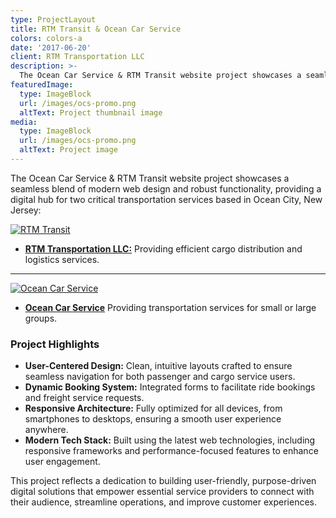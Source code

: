 ```yaml
---
type: ProjectLayout
title: RTM Transit & Ocean Car Service
colors: colors-a
date: '2017-06-20'
client: RTM Transportation LLC
description: >-
  The Ocean Car Service & RTM Transit website project showcases a seamless blend of modern web design and robust functionality, providing a digital hub for two critical transportation services based in Ocean City, New Jersey.
featuredImage:
  type: ImageBlock
  url: /images/ocs-promo.png
  altText: Project thumbnail image
media:
  type: ImageBlock
  url: /images/ocs-promo.png
  altText: Project image
---
```


The Ocean Car Service & RTM Transit website project showcases a seamless blend of modern web design and robust functionality, providing a digital hub for two critical transportation services based in Ocean City, New Jersey:

[![RTM Transit](/images/rtmtransit-com-website.png "RTM Transit website")](https://rtmtransit.com/)
- [**RTM Transportation LLC:**](https://rtmtransit.com/) Providing efficient cargo distribution and logistics services.

---

[![Ocean Car Service](/images/oceancarservice-com-website.png "Ocean Car Service website")](https://oceancarservice.com/)
- [**Ocean Car Service**](https://oceancarservice.com/) Providing transportation services for small or large groups.

### Project Highlights  

- **User-Centered Design:** Clean, intuitive layouts crafted to ensure seamless navigation for both passenger and cargo service users.  
- **Dynamic Booking System:** Integrated forms to facilitate ride bookings and freight service requests.  
- **Responsive Architecture:** Fully optimized for all devices, from smartphones to desktops, ensuring a smooth user experience anywhere.  
- **Modern Tech Stack:** Built using the latest web technologies, including responsive frameworks and performance-focused features to enhance user engagement.  

This project reflects a dedication to building user-friendly, purpose-driven digital solutions that empower essential service providers to connect with their audience, streamline operations, and improve customer experiences.
